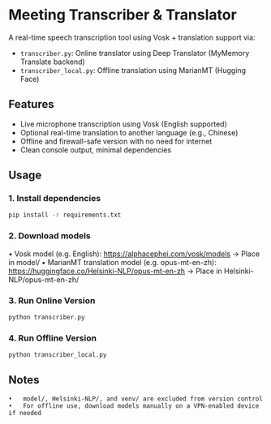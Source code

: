 # Meeting Transcriber & Translator

A real-time speech transcription tool using Vosk + translation support via:

- `transcriber.py`: Online translator using Deep Translator (MyMemory Translate backend)
- `transcriber_local.py`: Offline translation using MarianMT (Hugging Face)

## Features
- Live microphone transcription using Vosk (English supported)
- Optional real-time translation to another language (e.g., Chinese)
- Offline and firewall-safe version with no need for internet
- Clean console output, minimal dependencies

## Usage

### 1. Install dependencies
```bash
pip install -r requirements.txt
```
### 2. Download models
•	Vosk model (e.g. English):
https://alphacephei.com/vosk/models
→ Place in model/
•	MarianMT translation model (e.g. opus-mt-en-zh):
https://huggingface.co/Helsinki-NLP/opus-mt-en-zh
→ Place in Helsinki-NLP/opus-mt-en-zh/

### 3. Run Online Version
```bash
python transcriber.py
```
### 4. Run Offline Version
```bash
python transcriber_local.py
``` 
## Notes
	•	model/, Helsinki-NLP/, and venv/ are excluded from version control
	•	For offline use, download models manually on a VPN-enabled device if needed
